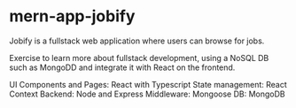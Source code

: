 # mern-app-jobify
Jobify is a fullstack web application where users can browse for jobs.

Exercise to learn more about fullstack development, using a NoSQL DB such as MongoDD and integrate it with React on the frontend.

UI Components and Pages: React with Typescript
State management: React Context
Backend: Node and Express
Middleware: Mongoose
DB: MongoDB

